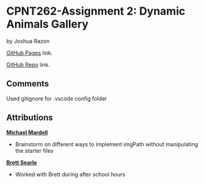 # CPNT262-Assignment 2: Dynamic Animals Gallery 
by Joshua Razon

[GitHub Pages]() link.

[GitHub Repo](https://github.com/joshrazon/cpnt262-a2) link.

## Comments
Used gitignore for .vscode config folder

## Attributions
[**Michael Mardell**](https://github.com/aggressiveperfector)
- Brainstorm on different ways to implement imgPath without manipulating the starter files

[**Brett Searle**](https://github.com/Brettasearle)
- Worked with Brett during after school hours